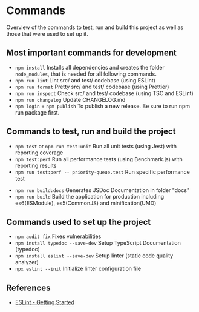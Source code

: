 # Commands

Overview of the commands to test, run and build this project as well as those that were used to set up it.

## Most important commands for development

- `npm install` Installs all dependencies and creates the folder `node_modules`, that is needed for all following
  commands.
- `npm run lint` Lint src/ and test/ codebase (using ESLint)
- `npm run format` Pretty src/ and test/ codebase (using Prettier)
- `npm run inspect` Check src/ and test/ codebase (using TSC and ESLint)
- `npm run changelog` Update CHANGELOG.md
- `npm login` + `npm publish` To publish a new release. Be sure to run npm run package first.

## Commands to test, run and build the project

- `npm test` or `npm run test:unit` Run all unit tests (using Jest) with reporting coverage
- `npm test:perf` Run all performance tests (using Benchmark.js) with reporting results
- `npm run test:perf -- priority-queue.test` Run specific performance test

[//]: # (- `npm run coverage-badge` Updates code coverage badge inside `README.md`)

- `npm run build:docs` Generates JSDoc Documentation in folder "docs"
- `npm run build` Build the application for production including es6(ESModule), es5(CommonJS) and minification(UMD)

## Commands used to set up the project

- `npm audit fix` Fixes vulnerabilities
- `npm install typedoc --save-dev` Setup TypeScript Documentation (typedoc)
- `npm install eslint --save-dev` Setup linter (static code quality analyzer)
- `npx eslint --init` Initialize linter configuration file

## References

- [ESLint - Getting Started](https://eslint.org/docs/user-guide/getting-started)
